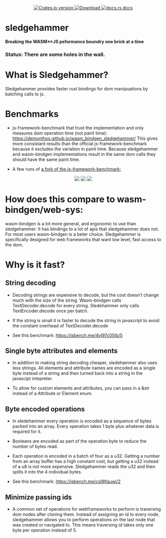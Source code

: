 <div align="center">
  <!-- Crates version -->
  <a href="https://crates.io/crates/sledgehammer">
    <img src="https://img.shields.io/crates/v/sledgehammer.svg?style=flat-square"
    alt="Crates.io version" />
  </a>
  <!-- Downloads -->
  <a href="https://crates.io/crates/sledgehammer">
    <img src="https://img.shields.io/crates/d/sledgehammer.svg?style=flat-square"
      alt="Download" />
  </a>
  <!-- docs -->
  <a href="https://docs.rs/sledgehammer">
    <img src="https://img.shields.io/badge/docs-latest-blue.svg?style=flat-square"
      alt="docs.rs docs" />
  </a>
</div>

# sledgehammer

**Breaking the WASM<->JS peformance boundry one brick at a time**
### Status: There are some holes in the wall.

# What is Sledgehammer?
Sledgehammer provides faster rust bindings for dom manipuations by batching calls to js.

# Benchmarks

- js-framework-benchmark that trust the implementation and only measures dom operation time (not paint time):
https://demonthos.github.io/wasm_bindgen_sledgehammer/
This gives more consistant results than the official js-framework-benchmark because it excludes the variation in paint time. Because sledgehammer and wasm-bindgen implementations result in the same dom calls they should have the same paint time.

- A few runs of [a fork of the js-framework-benchmark:](https://github.com/demonthos/js-framework-benchmark/tree/testing)
<div align="center">
  <img src="https://user-images.githubusercontent.com/66571940/199780394-a360581f-1496-4894-b7fe-3d5b5d627dbb.png" />
  <img src="https://user-images.githubusercontent.com/66571940/199780395-d7d00059-052e-40b7-9514-aba55800dc04.png" />
  <img src="https://user-images.githubusercontent.com/66571940/199780398-0060a62b-4d93-4a40-94a2-980835393aa2.png" />
</div>

# How does this compare to wasm-bindgen/web-sys:
wasm-bindgen is a lot more general, and ergonomic to use than sledgehammer. It has bindings to a lot of apis that sledgehammer does not. For most users wasm-bindgen is a beter choice. Sledgehammer is specifically designed for web frameworks that want low level, fast access to the dom.

# Why is it fast?

## String decoding

- Decoding strings are expensive to decode, but the cost doesn't change much with the size of the string. Wasm-bindgen calls TextDecoder.decode for every string. Sledehammer only calls TextEncoder.decode once per batch.

- If the string is small it is faster to decode the string in javascript to avoid the constant overhead of TextDecoder.decode

- See this benchmark: https://jsbench.me/4vl97c05lb/5

## Single byte attributes and elements

- In addition to making string decoding cheaper, sledehammer also uses less strings. All elements and attribute names are encoded as a single byte instead of a string and then turned back into a string in the javascipt intepreter.

- To allow for custom elements and attributes, you can pass in a &str instead of a Attribute or Element enum.

## Byte encoded operations

- In sledehammer every operation is encoded as a sequence of bytes packed into an array. Every operation takes 1 byte plus whatever data is required for it.

- Booleans are encoded as part of the operation byte to reduce the number of bytes read.

- Each operation is encoded in a batch of four as a u32. Getting a number from an array buffer has a high constant cost, but getting a u32 instead of a u8 is not more expensive. Sledgehammer reads the u32 and then splits it into the 4 individual bytes.

- See this benchmark: https://jsbench.me/csl9lfauwi/2

## Minimize passing ids

- A common set of operations for webframeworks to perform is traversing dom nodes after cloning them. Instead of assigning an id to every node, sledgehammer allows you to perform operations on the last node that was created or navigated to. This means traversing id takes only one byte per operation instead of 5.
